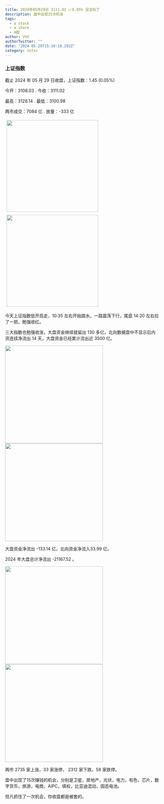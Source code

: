 ```yaml
---
title: 2024年05月29日 3111.02 📈0.05% 没法玩了
description: 盘中出现15次机会
tags:
  - a stock
  - a share
  - A股
author: VVV
authorTwitter: ""
date: "2024-05-29T15:18:18.292Z"
category: notes
---
```


### 上证指数

截止 2024 年 05 月 29 日收盘，上证指数：<span class="font-semibold text-r-5">1.45 (0.05%)</span>

今开：<span class="font-semibold text-g-5">3108.03 </span> . 今收：<span class="font-semibold text-r-5">3111.02 </span>

最高：<span class="font-semibold text-r-5">3128.14 </span> . 最低：<span class="font-semibold text-g-5">3100.98 </span>

两市成交：<span class="font-semibold">7084 亿</span> . 放量：<span class="font-semibold text-g-5">-333 亿</span>

<img src="/images/uploads/2024-05/20240529-zs-sh.png" style="width: 300px;display:inline-block;margin: 5px">
<img src="/images/uploads/2024-05/20240529-zs-sh-rk.png" style="width: 300px;display:inline-block;margin: 5px">

今天上证指数低开高走，10:35 左右开始跳水，一路震荡下行，尾盘 14:20 左右拉了一把，勉强收红。

三大指数也勉强收涨，大盘资金继续就留出 130 多亿，北向数据盘中不显示后内资连续净流出 14 天，大盘资金已经累计流出近 3500 亿。

<img src="/images/uploads/2024-05/20240529-zs-global.png" width="320">
<img src="/images/uploads/2024-05/20240529-zs-bs.png" width="320">

大盘资金净流出 <span class="font-semibold text-g-5">-133.14 亿</span>，北向资金净流入<span class="font-semibold text-r-5">33.99 亿</span>。

2024 年大盘总计净流出 <span class="font-semibold text-g-8">-21167.52 </span>。

<img src="/images/uploads/2024-05/20240529-zs-as.png" width="320">
<img src="/images/uploads/2024-05/20240529-zs-zdtj.png" width="320">

两市 <span class="font-semibold text-r-6">2735</span> 家上涨，33 家涨停， <span class="text-g-6">2312</span> 家下跌，58 家跌停。

盘中出现了15次赚钱的机会，分别是卫星，房地产，光伏，电力，有色，芯片，数字货币，旅游，电商，AIPC，填权，比亚迪混动，固态电池。

但凡抓住了一次机会，你收盘都是被套的。


